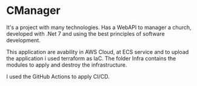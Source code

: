 # CManager
 
It's a project with many technologies.
Has a WebAPI to manager a church, developed with .Net 7 and using the best principles of software development.

This application are avability in AWS Cloud, at ECS service and to upload the application i used terraform as IaC.
The folder Infra contains the modules to apply and destroy the infrastructure.

I used the GitHub Actions to apply CI/CD.